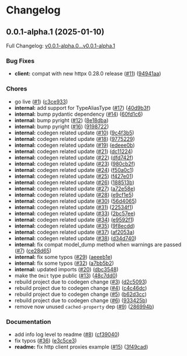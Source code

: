 # Changelog

## 0.0.1-alpha.1 (2025-01-10)

Full Changelog: [v0.0.1-alpha.0...v0.0.1-alpha.1](https://github.com/Filimoa/crash-data-sdk/compare/v0.0.1-alpha.0...v0.0.1-alpha.1)

### Bug Fixes

* **client:** compat with new httpx 0.28.0 release ([#11](https://github.com/Filimoa/crash-data-sdk/issues/11)) ([94941aa](https://github.com/Filimoa/crash-data-sdk/commit/94941aa989ccd5957f29f5d3644b5c57a578c790))


### Chores

* go live ([#1](https://github.com/Filimoa/crash-data-sdk/issues/1)) ([c3ce933](https://github.com/Filimoa/crash-data-sdk/commit/c3ce933fbfd36642da9270ef5d45c6deaa51e2eb))
* **internal:** add support for TypeAliasType ([#17](https://github.com/Filimoa/crash-data-sdk/issues/17)) ([40d9b3f](https://github.com/Filimoa/crash-data-sdk/commit/40d9b3f19483630c7350c4085072a2fd307e697e))
* **internal:** bump pydantic dependency ([#14](https://github.com/Filimoa/crash-data-sdk/issues/14)) ([60fd1c6](https://github.com/Filimoa/crash-data-sdk/commit/60fd1c63d0371787b65af1e33bc8546aa31dd3ce))
* **internal:** bump pyright ([#12](https://github.com/Filimoa/crash-data-sdk/issues/12)) ([8e18dba](https://github.com/Filimoa/crash-data-sdk/commit/8e18dba74a0a0d3bcc01c81765695e31eb731e65))
* **internal:** bump pyright ([#16](https://github.com/Filimoa/crash-data-sdk/issues/16)) ([9198722](https://github.com/Filimoa/crash-data-sdk/commit/919872200fc8abf2a903511e6f12b5e370cfd71b))
* **internal:** codegen related update ([#10](https://github.com/Filimoa/crash-data-sdk/issues/10)) ([9c4f3b5](https://github.com/Filimoa/crash-data-sdk/commit/9c4f3b55999d7d0451787d5bbda30d0641798e3d))
* **internal:** codegen related update ([#18](https://github.com/Filimoa/crash-data-sdk/issues/18)) ([9775229](https://github.com/Filimoa/crash-data-sdk/commit/977522900a689dfc9bcb310f467a4cb8d14e9675))
* **internal:** codegen related update ([#19](https://github.com/Filimoa/crash-data-sdk/issues/19)) ([edeee0b](https://github.com/Filimoa/crash-data-sdk/commit/edeee0be65132073675d77623cedeb714a346821))
* **internal:** codegen related update ([#21](https://github.com/Filimoa/crash-data-sdk/issues/21)) ([dc11224](https://github.com/Filimoa/crash-data-sdk/commit/dc11224ee88383e992c3079f7ef3faeb8aa40cc4))
* **internal:** codegen related update ([#22](https://github.com/Filimoa/crash-data-sdk/issues/22)) ([dfd742f](https://github.com/Filimoa/crash-data-sdk/commit/dfd742fde190bad4b99791c0d93fbf04adebee7e))
* **internal:** codegen related update ([#23](https://github.com/Filimoa/crash-data-sdk/issues/23)) ([980cb2f](https://github.com/Filimoa/crash-data-sdk/commit/980cb2f79efeed2b7dc19eb2b3791124c71a6499))
* **internal:** codegen related update ([#24](https://github.com/Filimoa/crash-data-sdk/issues/24)) ([f50a0c1](https://github.com/Filimoa/crash-data-sdk/commit/f50a0c1db10172c8f8ae36bd7a3580432f535e38))
* **internal:** codegen related update ([#25](https://github.com/Filimoa/crash-data-sdk/issues/25)) ([f427e01](https://github.com/Filimoa/crash-data-sdk/commit/f427e01ce4a87605111c2d3ef6987b7ca08d32ed))
* **internal:** codegen related update ([#26](https://github.com/Filimoa/crash-data-sdk/issues/26)) ([188513b](https://github.com/Filimoa/crash-data-sdk/commit/188513b9b00f4f4cc9e06d88e9f8a08f0164bcb2))
* **internal:** codegen related update ([#27](https://github.com/Filimoa/crash-data-sdk/issues/27)) ([a72e58e](https://github.com/Filimoa/crash-data-sdk/commit/a72e58e4a9b5d00c6f61176fd243a47bc6dc2005))
* **internal:** codegen related update ([#28](https://github.com/Filimoa/crash-data-sdk/issues/28)) ([e9cf1e5](https://github.com/Filimoa/crash-data-sdk/commit/e9cf1e5573be5820d41c3da2c6ea153b47232aae))
* **internal:** codegen related update ([#30](https://github.com/Filimoa/crash-data-sdk/issues/30)) ([56d4065](https://github.com/Filimoa/crash-data-sdk/commit/56d4065b6f79176a8f99ad047b494c6c483fa72c))
* **internal:** codegen related update ([#31](https://github.com/Filimoa/crash-data-sdk/issues/31)) ([22534f1](https://github.com/Filimoa/crash-data-sdk/commit/22534f13046972b333bc9bd72ef2065fc1558d65))
* **internal:** codegen related update ([#33](https://github.com/Filimoa/crash-data-sdk/issues/33)) ([2bc57ee](https://github.com/Filimoa/crash-data-sdk/commit/2bc57eec7bce14b17e2a30c47b345a4b3b952f02))
* **internal:** codegen related update ([#34](https://github.com/Filimoa/crash-data-sdk/issues/34)) ([e9592f1](https://github.com/Filimoa/crash-data-sdk/commit/e9592f13ebc1eb4896d41e48fd632def5e9098cf))
* **internal:** codegen related update ([#35](https://github.com/Filimoa/crash-data-sdk/issues/35)) ([9f8ecdd](https://github.com/Filimoa/crash-data-sdk/commit/9f8ecdd83f7ec6a3982a329f44049cf8aaafebad))
* **internal:** codegen related update ([#37](https://github.com/Filimoa/crash-data-sdk/issues/37)) ([af2053a](https://github.com/Filimoa/crash-data-sdk/commit/af2053a28f7392c34377d80fad783a6318fc0bce))
* **internal:** codegen related update ([#38](https://github.com/Filimoa/crash-data-sdk/issues/38)) ([d34d740](https://github.com/Filimoa/crash-data-sdk/commit/d34d7402bad0df5960132e009ba98b6fb84b3a61))
* **internal:** fix compat model_dump method when warnings are passed ([#7](https://github.com/Filimoa/crash-data-sdk/issues/7)) ([ce28d65](https://github.com/Filimoa/crash-data-sdk/commit/ce28d65eb06769f8b24a770459da7a7a947d7d47))
* **internal:** fix some typos ([#29](https://github.com/Filimoa/crash-data-sdk/issues/29)) ([aeeeb1e](https://github.com/Filimoa/crash-data-sdk/commit/aeeeb1e0a987daddbe4a6c1c4b04940f7339852f))
* **internal:** fix some typos ([#32](https://github.com/Filimoa/crash-data-sdk/issues/32)) ([a7bb5b2](https://github.com/Filimoa/crash-data-sdk/commit/a7bb5b28b86ed75692ad321efa93e68ac44b724d))
* **internal:** updated imports ([#20](https://github.com/Filimoa/crash-data-sdk/issues/20)) ([dbc3548](https://github.com/Filimoa/crash-data-sdk/commit/dbc3548bfc7fff7ab1bb6acdae2a16286781a01f))
* make the `Omit` type public ([#13](https://github.com/Filimoa/crash-data-sdk/issues/13)) ([48c7dd0](https://github.com/Filimoa/crash-data-sdk/commit/48c7dd0f4d93bbd84a39d4ee3fc521625350522a))
* rebuild project due to codegen change ([#3](https://github.com/Filimoa/crash-data-sdk/issues/3)) ([d2c5093](https://github.com/Filimoa/crash-data-sdk/commit/d2c509321e7fc8d9de8c81cf10abd1a3e60fe722))
* rebuild project due to codegen change ([#4](https://github.com/Filimoa/crash-data-sdk/issues/4)) ([c4c46dc](https://github.com/Filimoa/crash-data-sdk/commit/c4c46dc917f17ed3fe2213594f9427d4a02cfe7d))
* rebuild project due to codegen change ([#5](https://github.com/Filimoa/crash-data-sdk/issues/5)) ([b62d3cc](https://github.com/Filimoa/crash-data-sdk/commit/b62d3cc99980d19f9a5323587cda539d25b2e78a))
* rebuild project due to codegen change ([#6](https://github.com/Filimoa/crash-data-sdk/issues/6)) ([933425b](https://github.com/Filimoa/crash-data-sdk/commit/933425bdd217e6580df9426e6ce157c7aec7dc69))
* remove now unused `cached-property` dep ([#9](https://github.com/Filimoa/crash-data-sdk/issues/9)) ([286994b](https://github.com/Filimoa/crash-data-sdk/commit/286994b7adb80ed397be6697a071a937b8e2d7f2))


### Documentation

* add info log level to readme ([#8](https://github.com/Filimoa/crash-data-sdk/issues/8)) ([cf39040](https://github.com/Filimoa/crash-data-sdk/commit/cf3904031af499a2932b759cc5e8383856123db1))
* fix typos ([#36](https://github.com/Filimoa/crash-data-sdk/issues/36)) ([e3c5ce3](https://github.com/Filimoa/crash-data-sdk/commit/e3c5ce34d729085a8f986edcc69f01430144ba50))
* **readme:** fix http client proxies example ([#15](https://github.com/Filimoa/crash-data-sdk/issues/15)) ([3f49cad](https://github.com/Filimoa/crash-data-sdk/commit/3f49cadc775f06d79b5daa702a4921a5c113fe3e))
